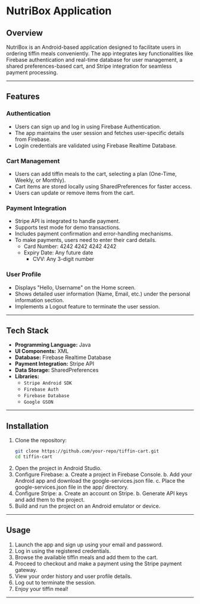 # **NutriBox Application**

## **Overview**
NutriBox is an Android-based application designed to facilitate users in ordering tiffin meals conveniently. The app integrates key functionalities like Firebase authentication and real-time database for user management, a shared preferences-based cart, and Stripe integration for seamless payment processing.

---

## **Features**
### **Authentication**
- Users can sign up and log in using Firebase Authentication.
- The app maintains the user session and fetches user-specific details from Firebase.
- Login credentials are validated using Firebase Realtime Database.

### **Cart Management**
- Users can add tiffin meals to the cart, selecting a plan (One-Time, Weekly, or Monthly).
- Cart items are stored locally using SharedPreferences for faster access.
- Users can update or remove items from the cart.

### **Payment Integration**
- Stripe API is integrated to handle payment.
- Supports test mode for demo transactions.
- Includes payment confirmation and error-handling mechanisms.
- To make payments, users need to enter their card details.
  - Card Number: 4242 4242 4242 4242
  - Expiry Date: Any future date
    - CVV: Any 3-digit number

### **User Profile**
- Displays "Hello, Username" on the Home screen.
- Shows detailed user information (Name, Email, etc.) under the personal information section.
- Implements a Logout feature to terminate the user session.

---

## **Tech Stack**
- **Programming Language:** Java
- **UI Components:** XML
- **Database:** Firebase Realtime Database
- **Payment Integration:** Stripe API
- **Data Storage:** SharedPreferences
- **Libraries:**
    - `Stripe Android SDK`
    - `Firebase Auth`
    - `Firebase Database`
    - `Google GSON`

---

## **Installation**
1. Clone the repository:
   ```bash
   git clone https://github.com/your-repo/tiffin-cart.git
   cd tiffin-cart
    ```
2. Open the project in Android Studio.
3. Configure Firebase:
   a. Create a project in Firebase Console.
   b. Add your Android app and download the google-services.json file.
   c. Place the google-services.json file in the app/ directory.
4. Configure Stripe:
   a. Create an account on Stripe.
   b. Generate API keys and add them to the project.
5. Build and run the project on an Android emulator or device.

---
## **Usage**
1. Launch the app and sign up using your email and password.
2. Log in using the registered credentials.
3. Browse the available tiffin meals and add them to the cart.
4. Proceed to checkout and make a payment using the Stripe payment gateway.
5. View your order history and user profile details.
6. Log out to terminate the session.
7. Enjoy your tiffin meal!

---
